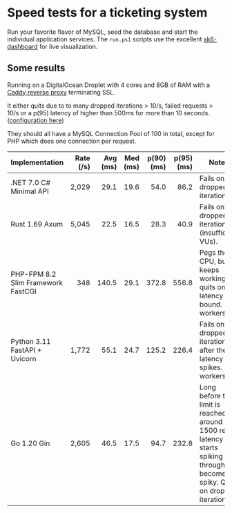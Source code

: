 # Speed tests for a ticketing system

Run your favorite flavor of MySQL, seed the database and start the individual application services.
The `run.ps1` scripts use the excellent [xk6-dashboard](https://github.com/szkiba/xk6-dashboard) for live visualization.

## Some results

Running on a DigitalOcean Droplet with 4 cores and 8GB of RAM with a [Caddy reverse proxy](https://github.com/lucaslorentz/caddy-docker-proxy) terminating SSL.

It either quits due to to many dropped iterations > 10/s, failed requests > 10/s or a p(95) latency of higher than 500ms for more than 10 seconds. ([configuration here](./k6/shared/global-options.js#L47-L66))

They should all have a MySQL Connection Pool of 100 in total, except for PHP which does one connection per request.

| Implementation                     | Rate (/s) | Avg (ms) | Med (ms) | p(90) (ms) | p(95) (ms) | Notes                                                                                                                                     |
| ---------------------------------- | --------: | -------: | -------: | ---------: | ---------: | ----------------------------------------------------------------------------------------------------------------------------------------- |
| .NET 7.0 C# Minimal API            |     2,029 |     29.1 |     19.6 |       54.0 |       86.2 | Fails on dropped iterations.                                                                                                              |
| Rust 1.69 Axum                     |     5,045 |     22.5 |     16.5 |       28.3 |       40.9 | Fails on dropped iterations (insufficient VUs).                                                                                           |
| PHP-FPM 8.2 Slim Framework FastCGI |       348 |    140.5 |     29.1 |      372.8 |      556.8 | Pegs the CPU, but keeps working, quits on the latency bound. (5 workers)                                                                  |
| Python 3.11 FastAPI + Uvicorn      |     1,772 |     55.1 |     24.7 |      125.2 |      226.4 | Fails on dropped iterations after the latency spikes. (5 workers)                                                                         |
| Go 1.20 Gin                        |     2,605 |     46.5 |     17.5 |       94.7 |      232.8 | Long before the limit is reached, at around 1500 req/s, latency starts spiking and throughput becomes spiky. Quits on dropped iterations. |
